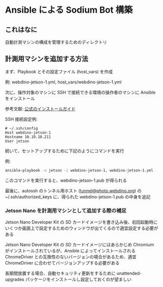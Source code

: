 # Ansible による Sodium Bot 構築

## これはなに

自動計測マシンの構成を管理するためのディレクトリ

## 計測用マシンを追加する方法

まず、Playbook とその設定ファイル (host_vars) を作成

例: webdino-jetson-1.yml, host_vars/webdino-jetson-1.yml

次に、操作対象のマシンに SSH で接続できる環境の操作者のマシンに Ansible をインストール

参考文献: [公式のインストールガイド](https://docs.ansible.com/ansible/latest/installation_guide/intro_installation.html)

SSH 接続設定例:

```config
# ~/.ssh/config
Host webdino-jetson-1
Hostname 10.10.10.211
User jetson
```

続いて、セットアップするために下記のようにコマンドを実行

例:

```sh
ansible-playbook -u jetson -i webdino-jetson-1, webdino-jetson-1.yml
```

このコマンドを実行すると、webdino-jetson-1.pub が得られる

最後に、autossh のトンネル用ホスト (tunnel@photo.webdino.org) の ~/.ssh/authorized_keys に、得られた webdino-jetson-1.pub の中身を追記

### Jetson Nano を計測用マシンとして追加する際の補足

Jetson Nano Developer Kit の SD カードイメージを書き込み後、初回起動時にいくつか画面上で設定するためのウィンドウが出てくるので適宜設定する必要がある

Jetson Nano Developer Kit の SD カードイメージにはあらかじめ Chromium がインストールされているが、Ansible によってインストールされる ChromeDriver との互換性のないバージョンの場合があるため、適宜 ChromeDriver に合わせてバージョンアップする必要がある

長期間放置する場合、自動セキュリティ更新をするために unattended-upgrades パッケージをインストールし設定しておくのが望ましい

